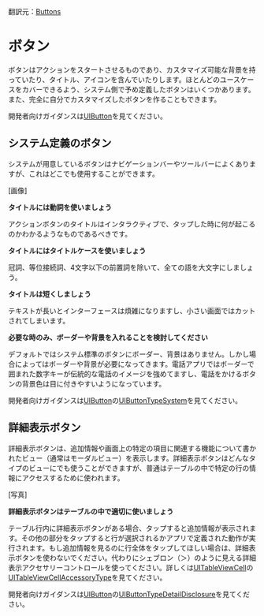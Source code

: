 翻訳元：[Buttons](https://developer.apple.com/design/human-interface-guidelines/ios/controls/buttons/)

# ボタン

ボタンはアクションをスタートさせるものであり、カスタマイズ可能な背景を持っていたり、タイトル、アイコンを含んでいたりします。ほとんどのユースケースをカバーできるよう、システム側で予め定義したボタンはいくつかあります。また、完全に自分でカスタマイズしたボタンを作ることもできます。

開発者向けガイダンスは[UIButton](https://developer.apple.com/documentation/uikit/uibutton)を見てください。

## システム定義のボタン

システムが用意しているボタンはナビゲーションバーやツールバーによくありますが、これはどこでも使用することができます。

[画像]

**タイトルには動詞を使いましょう**

アクションボタンのタイトルはインタラクティブで、タップした時に何が起こるのかわかるようなものであるべきです。

**タイトルにはタイトルケースを使いましょう**

冠詞、等位接続詞、4文字以下の前置詞を除いて、全ての語を大文字にしましょう。

**タイトルは短くしましょう**

テキストが長いとインターフェースは煩雑になりますし、小さい画面ではカットされてしまいます。

**必要な時のみ、ボーダーや背景を入れることを検討してください**

デフォルトではシステム標準のボタンにボーダー、背景はありません。しかし場合によってはボーダーや背景が必要になってきます。電話アプリではボーダーで囲まれた数字キーが伝統的な電話のイメージを強めてますし、電話をかけるボタンの背景色は目に付きやすいようになっています。

開発者向けガイダンスは[UIButton](https://developer.apple.com/documentation/uikit/uibutton)の[UIButtonTypeSystem](https://developer.apple.com/documentation/uikit/uibuttontype/uibuttontypesystem)を見てください。

## 詳細表示ボタン

詳細表示ボタンは、追加情報や画面上の特定の項目に関連する機能について書かれたビュー（通常はモーダルビュー）を表示します。詳細表示ボタンはどんなタイプのビューにでも使うことができますが、普通はテーブルの中で特定の行の情報にアクセスするために使われます。

[写真]

**詳細表示ボタンはテーブルの中で適切に使いましょう**

テーブル行内に詳細表示ボタンがある場合、タップすると追加情報が表示されます。その他の部分をタップすると行が選択されるかアプリで定義された動作が実行されます。もし追加情報を見るのに行全体をタップしてほしい場合は、詳細表示ボタンを使わないでください。代わりにシェブロン（＞）のように見える詳細表示アクセサリーコントロールを使ってください。詳しくは[UITableViewCell](https://developer.apple.com/documentation/uikit/uitableviewcell)の[UITableViewCellAccessoryType](https://developer.apple.com/documentation/uikit/uitableviewcellaccessorytype)を見てください。

開発者向けガイダンスは[UIButton](https://developer.apple.com/documentation/uikit/uibutton)の[UIButtonTypeDetailDisclosure](https://developer.apple.com/documentation/uikit/uibuttontype/uibuttontypedetaildisclosure)を見てください。
